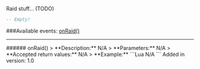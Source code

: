 Raid stuff... (TODO)
```Lua
-- Empty!
```
###Available events:
[onRaid()](#onRaid)  


***

<a name="onRaid"/>
###### onRaid()
> **Description:** N/A  
> **Parameters:** N/A  
> **Accepted return values:** N/A  
> **Example:** 
```Lua
N/A  
```
Added in version: 1.0